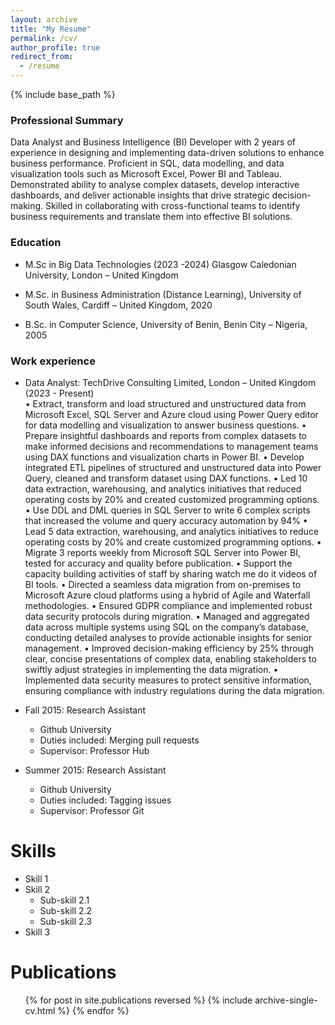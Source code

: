 ```yaml
---
layout: archive
title: "My Resume"
permalink: /cv/
author_profile: true
redirect_from:
  - /resume
---
```


{% include base_path %}

### Professional Summary
Data Analyst and Business Intelligence (BI) Developer with 2 years of experience in designing and implementing data-driven solutions to enhance business performance. Proficient in SQL, data modelling, and data visualization tools such as Microsoft Excel, Power BI and Tableau. Demonstrated ability to analyse complex datasets, develop interactive dashboards, and deliver actionable insights that drive strategic decision-making. Skilled in collaborating with cross-functional teams to identify business requirements and translate them into effective BI solutions.

### Education
* M.Sc in Big Data Technologies (2023 -2024)
  Glasgow Caledonian University, London – United Kingdom
  
* M.Sc. in Business Administration (Distance Learning), University of South Wales, Cardiff	– United Kingdom, 2020
* B.Sc. in Computer Science, University of Benin, Benin City – Nigeria, 2005

### Work experience
* Data Analyst: TechDrive Consulting Limited, London – United Kingdom (2023 - Present)                                                                                    
•	Extract, transform and load structured and unstructured data from Microsoft Excel, SQL Server and Azure cloud using Power Query editor for data modelling and visualization to answer business questions.
•	Prepare insightful dashboards and reports from complex datasets to make informed decisions and recommendations to management teams using DAX functions and visualization charts in Power BI.
•	Develop integrated ETL pipelines of structured and unstructured data into Power Query, cleaned and transform dataset using DAX functions.
•	Led 10 data extraction, warehousing, and analytics initiatives that reduced operating costs by 20% and created customized programming options.
•	Use DDL and DML queries in SQL Server to write 6 complex scripts that increased the volume and query accuracy automation by 94%
•	Lead 5 data extraction, warehousing, and analytics initiatives to reduce operating costs by 20% and create customized programming options. 
•	Migrate 3 reports weekly from Microsoft SQL Server into Power BI, tested for accuracy and quality before publication.
•	Support the capacity building activities of staff by sharing watch me do it videos of BI tools.
•	Directed a seamless data migration from on-premises to Microsoft Azure cloud platforms using a hybrid of Agile and Waterfall methodologies.
•	Ensured GDPR compliance and implemented robust data security protocols during migration.
•	Managed and aggregated data across multiple systems using SQL on the company’s database, conducting detailed analyses to provide actionable insights for senior management.
•	Improved decision-making efficiency by 25% through clear, concise presentations of complex data, enabling stakeholders to swiftly adjust strategies in implementing the data migration. 
•	Implemented data security measures to protect sensitive information, ensuring compliance with industry regulations during the data migration.


* Fall 2015: Research Assistant
  * Github University
  * Duties included: Merging pull requests
  * Supervisor: Professor Hub

* Summer 2015: Research Assistant
  * Github University
  * Duties included: Tagging issues
  * Supervisor: Professor Git
  
Skills
======
* Skill 1
* Skill 2
  * Sub-skill 2.1
  * Sub-skill 2.2
  * Sub-skill 2.3
* Skill 3

Publications
======
  <ul>{% for post in site.publications reversed %}
    {% include archive-single-cv.html %}
  {% endfor %}</ul>
  

